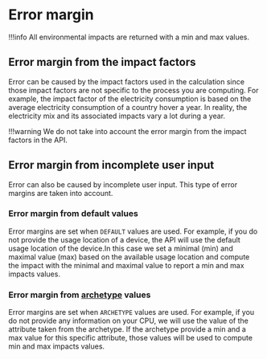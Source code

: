 # Error margin

!!!info
    All environmental impacts are returned with a min and max values.

## Error margin from the impact factors 

Error can be caused by the impact factors used in the calculation since those impact factors are not specific to the process you are computing. For example, the impact factor of the electricity consumption is based on the average electricity consumption of a country hover a year. In reality, the electricity mix and its associated impacts vary a lot during a year.

!!!warning
    We do not take into account the error margin from the impact factors in the API.

## Error margin from incomplete user input 

Error can also be caused by incomplete user input. This type of error margins are taken into account.

### Error margin from default values

Error margins are set when ```DEFAULT``` values are used. For example, if you do not provide the usage location of a device, the API will use the default usage location of the device.In this case we set a minimal (min) and maximal value (max) based on the available usage location and compute the impact with the minimal and maximal value to report a min and max impacts values.

### Error margin from [archetype](archetypes.md) values

Error margins are set when ```ARCHETYPE``` values are used. For example, if you do not provide any information on your CPU, we will use the value of the attribute taken from the archetype. If the archetype provide a min and a max value for this specific attribute, those values will be used to compute min and max impacts values.


